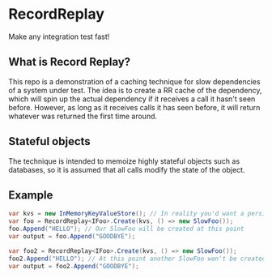 # RecordReplay
Make any integration test fast!

## What is Record Replay?
This repo is a demonstration of a caching technique for slow dependencies of a system under test.
The idea is to create a RR cache of the dependency, which will spin up the actual dependency if it receives a call it hasn't seen before.
However, as long as it receives calls it has seen before, it will return whatever was returned the first time around.

## Stateful objects
The technique is intended to memoize highly stateful objects such as databases, so it is assumed that all calls modify the state of the object.

## Example
``` c#
var kvs = new InMemoryKeyValueStore(); // In reality you'd want a persisted store
var foo = RecordReplay<IFoo>.Create(kvs, () => new SlowFoo());
foo.Append("HELLO"); // Our SlowFoo will be created at this point
var output = foo.Append("GOODBYE");

var foo2 = RecordReplay<IFoo>.Create(kvs, () => new SlowFoo());
foo2.Append("HELLO"); // At this point another SlowFoo won't be created, and the cache will be used
var output = foo2.Append("GOODBYE");
```
